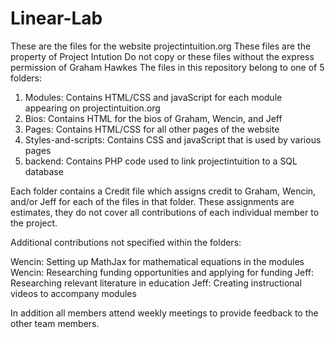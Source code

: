 # Linear-Lab
These are the files for the website projectintuition.org
These files are the property of Project Intution
Do not copy or these files without the express permission of Graham Hawkes
The files in this repository belong to one of 5 folders:

1. Modules: Contains HTML/CSS and javaScript for each module appearing on projectintuition.org
2. Bios: Contains HTML for the bios of Graham, Wencin, and Jeff
3. Pages: Contains HTML/CSS for all other pages of the website
4. Styles-and-scripts: Contains CSS and javaScript that is used by various pages
5. backend: Contains PHP code used to link projectintuition to a SQL database

Each folder contains a Credit file which assigns credit to Graham, Wencin, and/or Jeff for each of the
files in that folder.  These assignments are estimates, they do not cover all contributions of each
individual member to the project. 

Additional contributions not specified within the folders:

Wencin: Setting up MathJax for mathematical equations in the modules
Wencin: Researching funding opportunities and applying for funding
Jeff: Researching relevant literature in education
Jeff: Creating instructional videos to accompany modules

In addition all members attend weekly meetings to provide feedback to the other team members.


